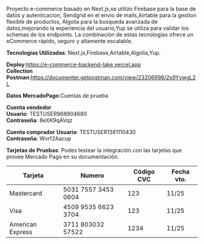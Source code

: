 Proyecto e-commerce basado en Next.js,se utilizo Firebase para la base de datos y autenticacion, Sendgrid en el envio de mails,Airtable para la gestion flexible de productos, Algolia para la busqueda avanzada de datos,mejorando la experiencia del usuario,Yup se utiliza para validar los schemas de los endpoints. La combinación de estas tecnologías ofrece un eCommerce rápido, seguro y altamente escalable.

**Tecnologias Utilizadas**:
Next.js,Firebase,Airtable,Algolia,Yup.

**Deploy**:https://e-commerce-backend-lake.vercel.app  
**Collection Postman**:https://documenter.getpostman.com/view/23206998/2s9YywgL2L  

**Datos MercadoPago**:Cuentas de prueba  
  
**Cuenta vendedor**  
**Usuario**: TESTUSER968904680  
**Contraseña**: 8eXK9qAVqz  
  
**Cuenta comprador**
**Usuario**: TESTUSER1381110430  
**Contraseña**: Wvrf2Aacup  
  
**Tarjetas de Pruebas**: Podes testear la integración con las tarjetas que provee Mercado Pago en su documentación.  

| Tarjeta          | Numero              | Código CVC | Fecha vto. |
| ---------------- | ------------------- | ---------- | ---------- |
| Mastercard       | 5031 7557 3453 0604 | 123        | 11/25      |
| Visa             | 4509 9535 6623 3704 | 123        | 11/25      |
| American Express | 3711 803032 57522   | 1234       | 11/25      |